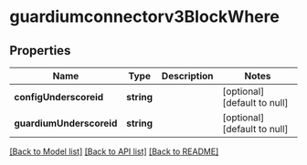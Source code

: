 # guardiumconnectorv3BlockWhere

## Properties
Name | Type | Description | Notes
------------ | ------------- | ------------- | -------------
**configUnderscoreid** | **string** |  | [optional] [default to null]
**guardiumUnderscoreid** | **string** |  | [optional] [default to null]

[[Back to Model list]](../README.md#documentation-for-models) [[Back to API list]](../README.md#documentation-for-api-endpoints) [[Back to README]](../README.md)


